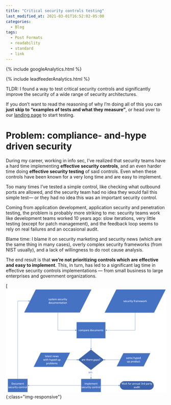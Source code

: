 ```yaml
---
title: "Critical security controls testing"
last_modified_at: 2021-03-01T16:52:02-05:00
categories:
  - Blog
tags:
  - Post Formats
  - readability
  - standard
  - link
---
```

<!-- Google analytics -->
{% include googleAnalytics.html %}
<!-- leadfeeder analytics -->
{% include leadfeederAnalytics.html %}

TLDR: I found a way to test critical security controls and significantly improve the security of a wide range of security architectures.

If you don’t want to read the reasoning of why I’m doing all of this you can **just skip to “examples of tests and what they measure”**, or head over to our [landing page][securiful-landing] to start testing.


# Problem: compliance- and-hype driven security

During my career, working in info sec, I’ve realized that security teams have a hard time implementing **effective security controls**, and an even harder time doing **effective security testing** of said controls. Even when these controls have been known for a very long time and are easy to implement.

Too many times I’ve tested a simple control, like checking what outbound ports are allowed, and the security team had no idea they would fail this simple test— or they had no idea this was an important security control.

Coming from application development, application security and penetration testing, the problem is probably more striking to me: security teams work like development teams worked 10 years ago: slow iterations, very little testing (except for patch management), and the feedback loop seems to rely on real failures and an occasional audit.

Blame time: I blame it on security marketing and security news (which are the same thing in many cases), overly complex security frameworks (from NIST usually), and a lack of willingness to do root cause analysis.

The end result is that **we’re not prioritizing controls which are effective and easy to implement**. This, in turn, has led to a significant lag time in effective security controls implementations — from small business to large enterprises and government organizations.

[![compliance and hype driven process](/assets/images/2021-03-01/static-security.png){:class="img-responsive"}



[securiful-landing]: https://www.securiful.com